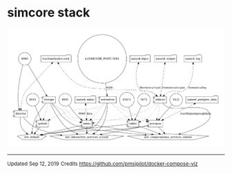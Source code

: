 # simcore stack

![](img/docker-compose.png)



---

<sup>Updated Sep 12, 2019</sup>
<sup>Credits https://github.com/pmsipilot/docker-compose-viz</sup>
